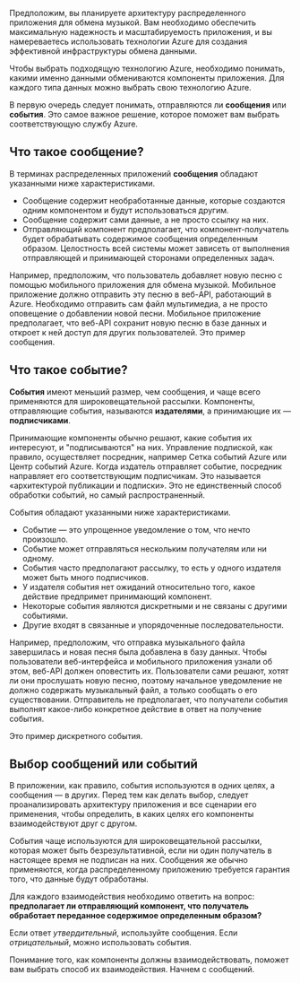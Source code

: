Предположим, вы планируете архитектуру распределенного приложения для обмена музыкой. Вам необходимо обеспечить максимальную надежность и масштабируемость приложения, и вы намереваетесь использовать технологии Azure для создания эффективной инфраструктуры обмена данными.

Чтобы выбрать подходящую технологию Azure, необходимо понимать, какими именно данными обмениваются компоненты приложения. Для каждого типа данных можно выбрать свою технологию Azure.

В первую очередь следует понимать, отправляются ли **сообщения** или **события**. Это самое важное решение, которое поможет вам выбрать соответствующую службу Azure.

## <a name="what-is-a-message"></a>Что такое сообщение?
В терминах распределенных приложений **сообщения** обладают указанными ниже характеристиками.

- Сообщение содержит необработанные данные, которые создаются одним компонентом и будут использоваться другим.
- Сообщение содержит сами данные, а не просто ссылку на них.
- Отправляющий компонент предполагает, что компонент-получатель будет обрабатывать содержимое сообщения определенным образом. Целостность всей системы может зависеть от выполнения отправляющей и принимающей сторонами определенных задач.

Например, предположим, что пользователь добавляет новую песню с помощью мобильного приложения для обмена музыкой. Мобильное приложение должно отправить эту песню в веб-API, работающий в Azure. Необходимо отправить сам файл мультимедиа, а не просто оповещение о добавлении новой песни. Мобильное приложение предполагает, что веб-API сохранит новую песню в базе данных и откроет к ней доступ для других пользователей. Это пример сообщения.

## <a name="what-is-an-event"></a>Что такое событие?

**События** имеют меньший размер, чем сообщения, и чаще всего применяются для широковещательной рассылки. Компоненты, отправляющие события, называются **издателями**, а принимающие их — **подписчиками**.

Принимающие компоненты обычно решают, какие события их интересуют, и "подписываются" на них. Управление подпиской, как правило, осуществляет посредник, например Сетка событий Azure или Центр событий Azure. Когда издатель отправляет событие, посредник направляет его соответствующим подписчикам. Это называется «архитектурой публикации и подписки». Это не единственный способ обработки событий, но самый распространенный.

События обладают указанными ниже характеристиками.

- Событие — это упрощенное уведомление о том, что нечто произошло.
- Событие может отправляться нескольким получателям или ни одному.
- События часто предполагают рассылку, то есть у одного издателя может быть много подписчиков.
- У издателя события нет ожиданий относительно того, какое действие предпримет принимающий компонент.
- Некоторые события являются дискретными и не связаны с другими событиями. 
- Другие входят в связанные и упорядоченные последовательности.  

Например, предположим, что отправка музыкального файла завершилась и новая песня была добавлена в базу данных. Чтобы пользователи веб-интерфейса и мобильного приложения узнали об этом, веб-API должен оповестить их. Пользователи сами решают, хотят ли они прослушать новую песню, поэтому начальное уведомление не должно содержать музыкальный файл, а только сообщать о его существовании. Отправитель не предполагает, что получатели события выполнят какое-либо конкретное действие в ответ на получение события.

Это пример дискретного события.

## <a name="how-to-choose-messages-or-events"></a>Выбор сообщений или событий

В приложении, как правило, события используются в одних целях, а сообщения — в других. Перед тем как делать выбор, следует проанализировать архитектуру приложения и все сценарии его применения, чтобы определить, в каких целях его компоненты взаимодействуют друг с другом. 

События чаще используются для широковещательной рассылки, которая может быть безрезультативной, если ни один получатель в настоящее время не подписан на них. Сообщения же обычно применяются, когда распределенному приложению требуется гарантия того, что данные будут обработаны.

Для каждого взаимодействия необходимо ответить на вопрос: **предполагает ли отправляющий компонент, что получатель обработает переданное содержимое определенным образом?**

Если ответ _утвердительный_, используйте сообщения. Если _отрицательный_, можно использовать события.

Понимание того, как компоненты должны взаимодействовать, поможет вам выбрать способ их взаимодействия. Начнем с сообщений.
